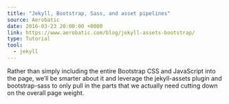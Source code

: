 ```yaml
---
title: "Jekyll, Bootstrap, Sass, and asset pipelines"
source: Aerobatic
date: 2016-03-23 20:00:00 +0000
link: https://www.aerobatic.com/blog/jekyll-assets-bootstrap/
type: Tutorial
tool:
  - jekyll
---
```

Rather than simply including the entire Bootstrap CSS and JavaScript into the page, we’ll be smarter about it and leverage the jekyll-assets plugin and bootstrap-sass to only pull in the parts that we actually need cutting down on the overall page weight.





